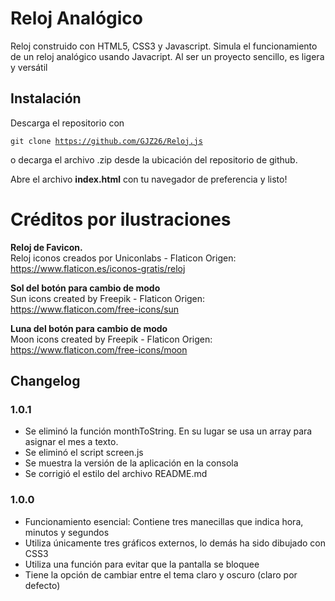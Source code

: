 # Reloj Analógico
Reloj construido con HTML5, CSS3 y Javascript. Simula el funcionamiento de un reloj analógico usando Javacript. Al ser un proyecto sencillo, es ligera y versátil

## Instalación
Descarga el repositorio con <pre><code>git clone https://github.com/GJZ26/Reloj.js</code></pre> o decarga el archivo .zip desde la ubicación del repositorio de github.

Abre el archivo <b>index.html</b> con tu navegador de preferencia y listo!


# Créditos por ilustraciones

<b> Reloj de Favicon. </b><br>
Reloj iconos creados por Uniconlabs - Flaticon
Origen: https://www.flaticon.es/iconos-gratis/reloj

<b> Sol del botón para cambio de modo</b><br>
Sun icons created by Freepik - Flaticon
Origen: https://www.flaticon.com/free-icons/sun

<b> Luna del botón para cambio de modo </b><br>
Moon icons created by Freepik - Flaticon
Origen: https://www.flaticon.com/free-icons/moon

## Changelog
### 1.0.1
* Se eliminó la función monthToString. En su lugar se usa un array para asignar el mes a texto.
* Se eliminó el script screen.js
* Se muestra la versión de la aplicación en la consola
* Se corrigió el estilo del archivo README.md

### 1.0.0
* Funcionamiento esencial: Contiene tres manecillas que indica hora, minutos y segundos
* Utiliza únicamente tres gráficos externos, lo demás ha sido dibujado con CSS3
* Utiliza una función para evitar que la pantalla se bloquee
* Tiene la opción de cambiar entre el tema claro y oscuro (claro por defecto)
